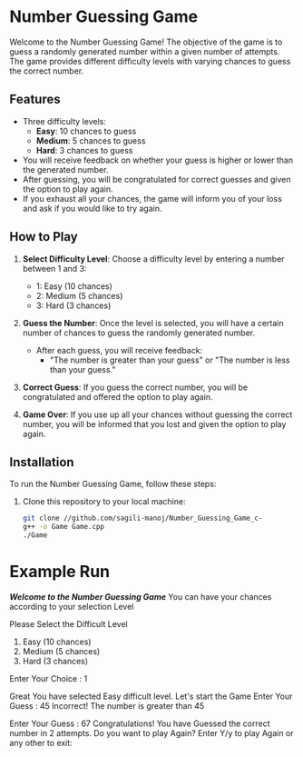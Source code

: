 # Number Guessing Game

Welcome to the Number Guessing Game! The objective of the game is to guess a randomly generated number within a given number of attempts. The game provides different difficulty levels with varying chances to guess the correct number. 

## Features
- Three difficulty levels:
  - **Easy**: 10 chances to guess
  - **Medium**: 5 chances to guess
  - **Hard**: 3 chances to guess
- You will receive feedback on whether your guess is higher or lower than the generated number.
- After guessing, you will be congratulated for correct guesses and given the option to play again.
- If you exhaust all your chances, the game will inform you of your loss and ask if you would like to try again.

## How to Play
1. **Select Difficulty Level**: Choose a difficulty level by entering a number between 1 and 3:
   - 1: Easy (10 chances)
   - 2: Medium (5 chances)
   - 3: Hard (3 chances)
   
2. **Guess the Number**: Once the level is selected, you will have a certain number of chances to guess the randomly generated number.
   - After each guess, you will receive feedback:
     - "The number is greater than your guess" or "The number is less than your guess."
   
3. **Correct Guess**: If you guess the correct number, you will be congratulated and offered the option to play again.
   
4. **Game Over**: If you use up all your chances without guessing the correct number, you will be informed that you lost and given the option to play again.

## Installation

To run the Number Guessing Game, follow these steps:

1. Clone this repository to your local machine:
   ```bash
   git clone //github.com/sagili-manoj/Number_Guessing_Game_c-
   g++ -o Game Game.cpp
   ./Game

# Example Run
*************Welcome to the Number Guessing Game*************
You can have your chances according to your selection Level

Please Select the Difficult Level
1. Easy (10 chances)
2. Medium (5 chances)
3. Hard (3 chances)

Enter Your Choice : 1

Great You have selected Easy difficult level.
Let's start the Game
Enter Your Guess : 45
Incorrect! The number is greater than 45

Enter Your Guess : 67
Congratulations! You have Guessed the correct number in 2 attempts.
Do you want to play Again? Enter Y/y to play Again or any other to exit:
